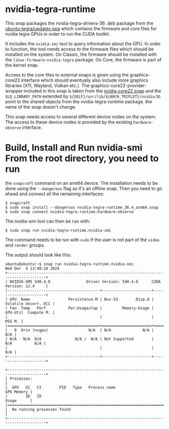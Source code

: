 # nvidia-tegra-runtime

This snap packages the nvidia-tegra-drivers-36 .deb package from the
[ubuntu-tegra/updates
ppa](https://launchpad.net/~ubuntu-tegra/+archive/ubuntu/updates) which
contains the firmware and core files for nvidia tegra GPUs in order to run the
CUDA toolkit.

It includes the `nvidia-smi` tool to query information about the GPU. In order
to function, the tool needs access to the firmware files which should be
installed on the system. On Classic, the firmware should be installed with the
`linux-firmware-nvidia-tegra` package. On Core, the firmware is part of the
kernel snap.

Access to the core files to external snaps is given using the graphics-core22
interface which should eventually also include more graphics libraries (X11,
Wayland, Vulkan etc.). The graphics-core22-provider-wrapper included in this
snap is taken from the [nvidia-core22
snap](https://github.com/snapcore/nvidia-core22) and the `$LD_LIBRARY_PATH`
extended by `${SELF}/usr/lib/${ARCH_TRIPLET}/nvidia` to point to the shared
objects from the nvidia-tegra-runtime package.
the name of the snap doesn't change.

This snap needs access to several different device nodes on the system. The
access to these device nodes is provided by the existing `hardware-observe`
interface.

# Build, Install and Run nvidia-smi From the root directory, you need to run
the `snapcraft` command on an arm64 device. The installation needs to be done
using the `--dangerous` flag as it's an offline snap. Then you need to go ahead
and connect all the remaining interfaces:

```
$ snapcraft
$ sudo snap install --dangerous nvidia-tegra-runtime_36.4_arm64.snap
$ sudo snap connect nvidia-tegra-runtime:hardware-observe
```

The nvidia-smi tool can then be run with:
```
$ sudo snap run nvidia-tegra-runtime.nvidia-smi
```

The command needs to be run with `sudo` if the user is not part of the `video`
and `render` groups.

The output should look like this:
```
ubuntu@ubuntu:~$ snap run nvidia-tegra-runtime.nvidia-smi
Wed Dec  4 13:48:28 2024
+---------------------------------------------------------------------------------------+
| NVIDIA-SMI 540.4.0                Driver Version: 540.4.0      CUDA Version: 12.4     |
|-----------------------------------------+----------------------+----------------------+
| GPU  Name                 Persistence-M | Bus-Id        Disp.A | Volatile Uncorr. ECC |
| Fan  Temp   Perf          Pwr:Usage/Cap |         Memory-Usage | GPU-Util  Compute M. |
|                                         |                      |               MIG M. |
|=========================================+======================+======================|
|   0  Orin (nvgpu)                  N/A  | N/A              N/A |                  N/A |
| N/A   N/A  N/A               N/A /  N/A | Not Supported        |     N/A          N/A |
|                                         |                      |                  N/A |
+-----------------------------------------+----------------------+----------------------+

+---------------------------------------------------------------------------------------+
| Processes:                                                                            |
|  GPU   GI   CI        PID   Type   Process name                            GPU Memory |
|        ID   ID                                                             Usage      |
|=======================================================================================|
|  No running processes found                                                           |
+---------------------------------------------------------------------------------------+
```
